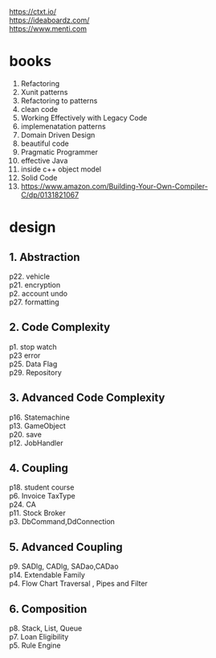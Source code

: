 https://ctxt.io/ <br/>
https://ideaboardz.com/ <br/>
https://www.menti.com

# books
1. Refactoring
2. Xunit patterns
3. Refactoring to patterns
4. clean code
5. Working Effectively with Legacy Code
6. implemenatation patterns
7. Domain Driven Design
8. beautiful code
9. Pragmatic Programmer
10. effective Java 
11. inside c++ object model
12. Solid Code
13. https://www.amazon.com/Building-Your-Own-Compiler-C/dp/0131821067

# design

## 1. Abstraction
p22. vehicle<br>
p21. encryption <br>
p2. account undo <br>
p27. formatting <br>
## 2. Code Complexity
p1. stop watch <br>
p23 error <br>
p25. Data Flag <br>
p29. Repository </br>
## 3. Advanced Code Complexity
p16. Statemachine<br>
p13. GameObject <br>
p20. save<br>
p12. JobHandler<br>
## 4. Coupling
p18. student course<br>
p6. Invoice TaxType  <br>
p24. CA<br>
p11. Stock Broker<br>
p3. DbCommand,DdConnection<br>
## 5. Advanced Coupling
p9. SADlg, CADlg, SADao,CADao<br>
p14. Extendable Family<br>
p4. Flow Chart Traversal ,  Pipes and Filter<br>
## 6. Composition
p8. Stack, List, Queue<br>
p7. Loan Eligibility <br>
p5. Rule Engine<br>





